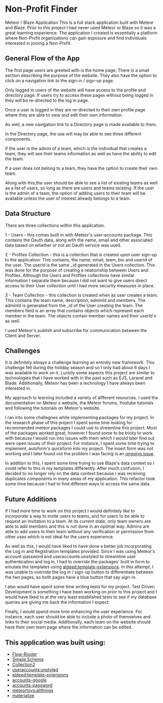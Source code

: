 # Non-Profit Finder

Meteor / Blaze Application
This is a full stack application built with Meteor and Blaze. Prior to this project I had never used Meteor or Blaze so it was a great learning experience.
The application I created is essentially a platform where Non-Profit organizations can gain exposure and find individuals interested in joining a Non-Profit.

## General Flow of the App

The first page users are greeted with is the home page. There is a small section describing the purpose of the website.
They also have the option to click on a navigation link to the sign-in / sign-up page.

Only logged in users of the website will have access to the profile and directory page. If users try to access these pages without being logged in they will be re-directed to the log in page.

Once a user is logged in they are re-directed to their own profile page where they are able to view and edit their own information.

As well, a new navigation link to a Directory page is made available to them.

In the Directory page, the use will may be able to see three different components.

If the user is the admin of a team, which is the individual that creates a team, they will see their teams information as well as have the ability to edit the team.

If a user does not belong to a team, they have the option to create their own team.

Along with this,the user should be able to see a list of existing teams as well as a list of users, so long as there are users and teams existing.
If the user is the admin of a team, the option of adding users to their team will be available unless the user of interest already belongs to a team.

## Data Structure

There are three collections within this application.

1 - Users - this comes built in with Meteor's user-accounts package. This contains the Oauth data, along with the name, email and other associated data based on whether or not an Oauth service was used.

2 - Profiles Collection - this is a collection that is created upon user sign-up to the application. This contains, the name, email, team, bio and userId of the user. The userId is the same \_id generated in the Users collection. This was done for the purpose of creating a relationship between Users and Profiles. Although the Users and Profiles collections have similar information I separate them because I did not want to give users direct access to their User collection until I had more security measures in place.

3 - Team Collection - this collection is created when as user creates a team. This contains the team name, description, adminId and members. The adminId is generated from the \_id of the User creating the team. The members field is an array that contains objects which represent each member in the team. The objects contain member names and their userId's as well.

I used Meteor's publish and subscribe for communication between the Client and Server.

## Challenges

It is definitely always a challenge learning an entirely new framework. This challenge fell during the holiday season and so I only had about 6 days I was available to work on it. Luckily some aspects this project are similar to technologies that I have worked with in the past such as EJS, Laravel and Blade. Additionally, Meteor has been a technology I have always been interested in.

My approach to learning included a variety of different resources. I used the documentation on Meteor
s website, the Meteor forums, Youtube tutorials and following the tutorials on Meteor's website.

I ran into some challegnes while implementing packages for my project. In the research phase of this project I spent some time looking for recommended meteor packages I could use to streamline this project. Most of the packages worked great, however I found some to be tricky to work with because I would run into issues with them which I would later find out were open issues of their project. For instance, I spent some time trying to implement, autoform's quickform into my project. The insert form was not working and I later found out the problem I was facing is an [ongoing issue](https://github.com/aldeed/meteor-autoform/issues/1575).

In addition to this, I spent some time trying to use Blaze's data context so I could refer to this in my templates differently. After much confusion, I decided to no longer rely on the data context because I was receiving duplicates components in many areas of my application. This refactor took some time because I had to find different ways to access the same data.

## Future Additions

If I had more time to work on this project I would definitely like to incorporate a way to invite users to teams, and for users to be able to request an invitation to a team. At its current state, only team owners are able to add members and this is not done in an optimal way. Admins are able to add users to their team without any verification or permission from other uses which is not ideal for the users experience.

As well as this, I would have liked to have done a better job incorporating the Log in and Registration templates provided. Since I was using Meteor's account-password and useraccounts:unstyled to streamline user authentication and log in, I had to override the packages' built in form to emulate the templates using [aldeed:template-extensions](https://github.com/aldeed/meteor-template-extension). In this attempt, I was unable to override the log in / sign-up button to differentiate between the two pages, so both pages have a blue button that say sign-in.

I also would have spent some time writing tests for my project. Test Driven Development is something I have been working on prior to this project and I would have liked to at the very least established tests to see if my database queries are giving me back the information I expect.

Finally, I would spend more time enhancing the user experience. For instance, each user should be able to include a photo of themselves and links to their social media. Additionally, each team on the website should have their own team page where the information can be edited.

## This application was built using:

- [Flow-Router](https://github.com/kadirahq/flow-router)
- [Simple Schema](https://github.com/aldeed/meteor-simple-schema)
- [Collection2](https://github.com/aldeed/meteor-collection2)
- [useraccounts:unstyled](https://github.com/meteor-useraccounts)
- [aldeed:template-extensions](https://github.com/aldeed/meteor-template-extension)
- [accounts-google](https://atmospherejs.com/?__hstc=256467284.285ffca5db5c8fe7d2184ad5d232985b.1446841870646.1446841870646.1446841870646.1&__hssc=256467284.1.1446841870646&__hsfp=3827431520)
- [accounts-password](https://atmospherejs.com/meteor/accounts-password)
- [meteortoys:allthings](https://github.com/MeteorToys/meteor-devtools)
- [materialize](https://materializecss.com/)
